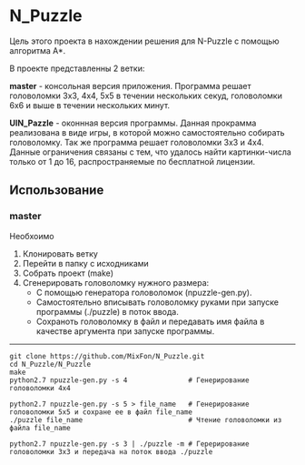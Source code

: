 # N_Puzzle
Цель этого проекта в нахождении решения для N-Puzzle с помощью алгоритма A*.

В проекте представленны 2 ветки:

**master** - консольная версия приложения. Программа решает головоломки 3x3, 4x4, 5x5 в течении нескольких секуд, головоломки 6x6 и выше в течении нескольких минут.

**UIN_Pazzle** - оконнная версия программы. Данная прокрамма реализована в виде игры, в которой можно самостоятельно собирать головоломку. Так же программа решает головоломки 3x3 и 4x4. Данные ограничения связаны с тем, что удалось найти картинки-числа только от 1 до 16, распространяемые по бесплатной лицензии.

## Использование
### master
Необхоимо
1. Клонировать ветку
2. Перейти в папку с исходниками
3. Собрать проект (make)
4. Сгенерировать головоломку нужного размера:
    * C помощью генератора головоломок (npuzzle-gen.py).
    * Cамостоятельно вписывать головоломку руками при запуске программы (./puzzle) в поток ввода.
    * Cохраноть головоломку в файл и передавать имя файла в качестве аргумента при запуске программы.
---
    
    git clone https://github.com/MixFon/N_Puzzle.git
    cd N_Puzzle/N_Puzzle
    make
    python2.7 npuzzle-gen.py -s 4               # Генерирование головоломки 4x4
    
    python2.7 npuzzle-gen.py -s 5 > file_name   # Генерирование головоломки 5x5 и сохране ее в файл file_name
    ./puzzle file_name                          # Чтение головоломки из файла file_name
    
    python2.7 npuzzle-gen.py -s 3 | ./puzzle -m # Герерирование головоломки 3x3 и передача на поток ввода ./puzzle


